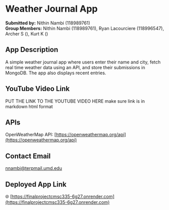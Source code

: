 # Weather Journal App

**Submitted by:** Nithin Nambi (118989761)  
**Group Members:** Nithin Nambi (118989761), Ryan Lacourciere (118996547), Archer S (), Kurt K ()


## App Description
A simple weather journal app where users enter their name and city, fetch real time weather data using an API, and store their submissions in MongoDB. The app also displays recent entries.


## YouTube Video Link  
PUT THE LINK TO THE YOUTUBE VIDEO HERE make sure link is in markdown html format


## APIs  
OpenWeatherMap API: [https://openweathermap.org/api](https://openweathermap.org/api)

## Contact Email  
nnambi@terpmail.umd.edu


## Deployed App Link  
🌐 [https://finalprojectcmsc335-6g27.onrender.com](https://finalprojectcmsc335-6g27.onrender.com)

